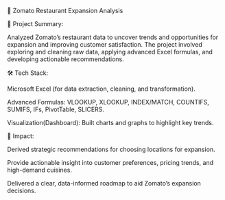 🎉 Zomato Restaurant Expansion Analysis

🎉 Project Summary:

Analyzed Zomato’s restaurant data to uncover trends and opportunities for expansion and improving customer satisfaction. The project involved exploring and cleaning raw data, applying advanced Excel formulas, and developing actionable recommendations.

🛠 Tech Stack:

Microsoft Excel (for data extraction, cleaning, and transformation).

Advanced Formulas: VLOOKUP, XLOOKUP, INDEX/MATCH, COUNTIFS, SUMIFS, IFs, PivotTable, SLICERS.

Visualization(Dashboard): Built charts and graphs to highlight key trends. 

🚀 Impact:

Derived strategic recommendations for choosing locations for expansion.

Provide actionable insight into customer preferences, pricing trends, and high-demand cuisines.

Delivered a clear, data-informed roadmap to aid Zomato’s expansion decisions.
